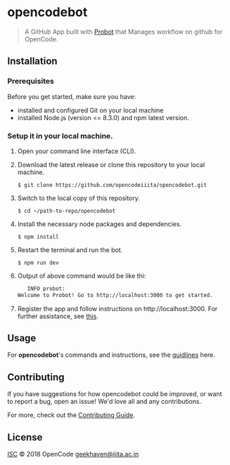 # opencodebot

> A GitHub App built with [Probot](https://github.com/probot/probot) that Manages workflow on github for OpenCode.  

## Installation

### Prerequisites
Before you get started, make sure you have:

* installed and configured Git on your local machine
* installed Node.js (version <= 8.3.0) and npm latest version.

### Setup it in your local machine.
1. Open your command line interface (CLI).

2. Download the latest release or clone this repository to your local machine.

    ```$ git clone https://github.com/opencodeiiita/opencodebot.git```
    
3. Switch to the local copy of this repository.

    ```$ cd ~/path-to-repo/opencodebot```
    
4. Install the necessary node packages and dependencies.

   ```$ npm install```
    
5. Restart the terminal and run the bot.

   ```$ npm run dev```

6. Output of above command would be like thi:

    ```sh 
       INFO probot:
   Welcome to Probot! Go to http://localhost:3000 to get started.
   ```
7. Register the app and follow instructions on http://localhost:3000.
For further assistance, see [this](https://probot.github.io/docs/development/#configuring-a-github-app).
   
   
## Usage
For **opencodebot**'s commands and instructions, see the [guidlines](https://github.com/opencodeiiita/opencodebot/blob/master/USAGE.md) here.


## Contributing

If you have suggestions for how opencodebot could be improved, or want to report a bug, open an issue! We'd love all and any contributions.

For more, check out the [Contributing Guide](CONTRIBUTING.md).

## License

[ISC](LICENSE) © 2018 OpenCode <geekhaven@iiita.ac.in>

